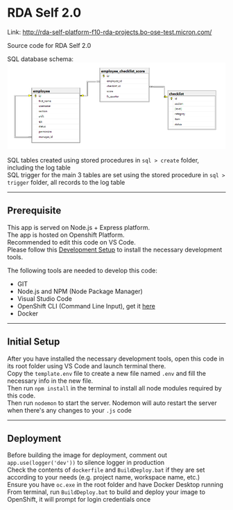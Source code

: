 # RDA Self 2.0

Link: <http://rda-self-platform-f10-rda-projects.bo-ose-test.micron.com/>

Source code for RDA Self 2.0

SQL database schema:  
![schema](readme/schema.png "Database Schema")

SQL tables created using stored procedures in `sql > create` folder, including the log table  
SQL trigger for the main 3 tables are set using the stored procedure in `sql > trigger` folder, all records to the log table

---

## Prerequisite

This app is served on Node.js + Express platform.  
The app is hosted on Openshift Platform.  
Recommended to edit this code on VS Code.  
Please follow this [Development Setup](https://confluence.micron.com/confluence/display/OMELEK/Development+Setup) to install the necessary development tools.  

The following tools are needed to develop this code:  
* GIT
* Node.js and NPM (Node Package Manager)
* Visual Studio Code
* OpenShift CLI (Command Line Input), get it [here](https://www.okd.io/download.html)
* Docker

---

## Initial Setup

After you have installed the necessary development tools, open this code in its root folder using VS Code and launch terminal there.  
Copy the `template.env` file to create a new file named `.env` and fill the necessary info in the new file.  
Then run `npm install` in the terminal to install all node modules required by this code.  
Then run `nodemon` to start the server. Nodemon will auto restart the server when there's any changes to your `.js` code 

---

## Deployment

Before building the image for deployment, comment out `app.use(logger('dev'))` to silence logger in production  
Check the contents of `dockerfile` and `BuildDeploy.bat` if they are set according to your needs (e.g. project name, workspace name, etc.)  
Ensure you have `oc.exe` in the root folder and have Docker Desktop running  
From terminal, run `BuildDeploy.bat` to build and deploy your image to OpenShift, it will prompt for login credentials once  